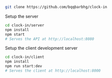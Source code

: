 
```bash
git clone https://github.com/bqqbarbhg/clock-in
```

Setup the server

```bash
cd clock-in/server
npm install
npm start
# Serves the API at http://localhost:8080
```

Setup the client development server

```bash
cd clock-in/client
npm install
npm run start:dev
# Serves the client at http://localhost:8000
```

